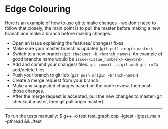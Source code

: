 # Edge Colouring

Here is an example of how to use git to make changes - we don't need to follow that closely, the main point is to pull the master before making a new branch and make a branch before making changes.
- Open an issue explaining the features/ changes/ fixes.
- Make sure your master branch is updated (`git pull origin master`).
- Switch to a new branch (`git checkout -b <branch_name>`). An example of good branche name would be `issue/<issue_number>/<keyword>`.
- Add and commit your changes/ files: `git commit -a`, `git add`/ `git rm` to add/delete files
- Push your branch to gitHub (`git push origin <branch-name>`).
- Create a merge request from your branch.
- Make any suggested changes based on the code review, then push those changes.
- After the merge request is accepted, pull the new changes to master (git checkout master, then git pull origin master).

---

To run the tests manually:
$ g++ -o test test_graph.cpp -lgtest -lgtest_main -pthread && ./test 
